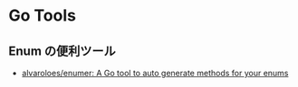# Go Tools

## Enum の便利ツール

- [alvaroloes/enumer: A Go tool to auto generate methods for your enums](https://github.com/alvaroloes/enumer)
